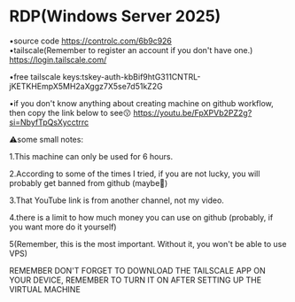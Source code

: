 # RDP(Windows Server 2025)
•source code https://controlc.com/6b9c926        
•tailscale(Remember to register an account if you don't have one.) https://login.tailscale.com/

•free tailscale keys:tskey-auth-kbBif9htG311CNTRL-jKETKHEmpX5MH2aXggz7X5se7d51kZ2G

•if you don't know anything about creating machine on github workflow, then copy the link below to see😗
https://youtu.be/FpXPVb2PZ2g?si=NbyfTpQsXycctrrc

⚠️some small notes:


1.This machine can only be used for 6 hours.


2.According to some of the times I tried, if you are not lucky, you will probably get banned from github (maybe🥲)


3.That YouTube link is from another channel, not my video.


4.there is a limit to how much money you can use on github (probably, if you want more do it yourself)


5(Remember, this is the most important. Without it, you won't be able to use VPS)


REMEMBER DON'T FORGET TO DOWNLOAD THE TAILSCALE APP ON YOUR DEVICE, REMEMBER TO TURN IT ON AFTER SETTING UP THE VIRTUAL MACHINE
